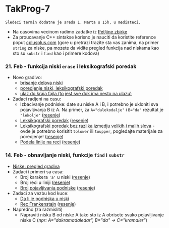 # TakProg-7

```
Sledeci termin dodatne je sreda 1. Marta u 15h, u mediateci.
```

- Na casovima vecinom radimo zadatke iz [Petljine zbirke](https://petlja.org/biblioteka/r/kursevi/Zbirka)
- Za proucavanje C++ sintakse korisno je nauciti da koristite reference poput [cplusplus.com](https://cplusplus.com/reference/) (gore u pretrazi trazite sta vas zanima, na primer `string` za niske, pa mozete da vidite pregled funkcija nad niskama kao sto su `substr` i `find` kao i primere kodova)

### 21. Feb - funkcija niski `erase` i leksikografski poredak
- Novo gradivo: 
    - [brisanje delova niski](/materijali/niske_pregled.md#funkcija-erase)
    - [poredjenje niski, leksikografski poredak](/materijali/niske_pregled.md#poredjenje-niski)
    - [ulaz do kraja fajla (to jest sve dok ima nesto na ulazu)](/materijali/primeri/unos_do_kraja_ulaza.cpp)
- Zadaci radjeni na casu: 
    - Izbacivanje podniske: date su niske A i B, i potrebno je ukloniti sva pojavljivanja B iz A. Na primer, za `A="dalekodalje"` i `B="da"` rezultat je `"lekolje"` ([resenje](/resenja_zadataka/izbacivanje_podniske.cpp)) 
    - [Leksikografski poredak](https://petlja.org/biblioteka/r/Zbirka/leksikografski_poredak) ([resenje](/resenja_zadataka/leks_poredak.cpp))
    - [Leksikografski poredak bez razlika izmedju velikih i malih slova](https://petlja.org/biblioteka/r/Zbirka/leksikografski_poredak_velikamala) - ovde je potrebno korisitit `tolower` ili `toupper`, pogledajte materijale za poredjenje! ([resenje](/resenja_zadataka/leks_poredak_2.cpp))
    - [Podela linije na reci](https://petlja.org/biblioteka/r/Zbirka/podela_linije_na_reci) ([resenje](/resenja_zadataka/podela_na_reci.cpp))

### 14. Feb - obnavljanje niski, funkcije `find` i `substr`
- [Niske: pregled gradiva](/materijali/niske_pregled.md)
- Zadaci i primeri sa casa:
    - Broj karakera `'a'` u niski ([resenje](/resenja_zadataka/broj_karaktera_a_niske.cpp))
    - Broj reci u liniji ([resenje](/resenja_zadataka/broj_reci_u_liniji.cpp))
    - [Broj pojavljivanja podniske](https://petlja.org/biblioteka/r/Zbirka/broj_pojavljivanja_podniske) ([resenje](/resenja_zadataka/sva_pojavljivanja_reci_u_niski.cpp))
- Zadaci za vezbu kod kuce:
    - [Da li je podniska u niski](https://petlja.org/biblioteka/r/Zbirka/da_li_je_podniska)
    - [Rec Frankenstajn](https://petlja.org/biblioteka/r/Zbirka/rec_frankenstajn) ([resenje](/resenja_zadataka/frankenstain.cpp))
- Napredno (za razmisliti)
    - Napraviti nisku B od niske A tako sto iz A obrisete svako pojavljivanje niske C (*npr: A="dakramadaledar", B="da" -> C="kramaler"*)